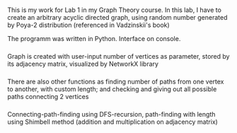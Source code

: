 ###
This is my work for Lab 1 in my Graph Theory course. In this lab, I have to create an arbitrary acyclic directed graph, using random number generated by Poya-2 distribution (referenced in Vadzinskii's book)

The programm was written in Python. Interface on console. 

### 
Graph is created with user-input number of vertices as parameter, stored by its adjacency matrix, visualized by NetworkX library
### 
There are also other functions as finding number of paths from one vertex to another, with custom length; and checking and giving out all possible paths connecting 2 vertices 

###
Connecting-path-finding using DFS-recursion, path-finding with length using Shimbell method (addition and multiplication on adjacency matrix)
